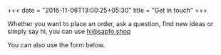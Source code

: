 +++
date = "2016-11-06T13:00:25+05:30"
title = "Get in touch"
+++

Whether you want to place an order, ask a question, find new ideas or simply say hi, you can use hi@sapfo.shop

You can also use the form below.
